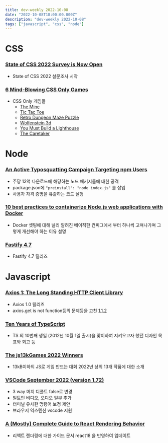 ```yaml
---
title: dev-weekly 2022-10-08
date: "2022-10-08T18:00:00.000Z"
description: "dev-weekly 2022-10-08"
tags: ["javascript", "css", "node"]
---
```

# CSS

### **[State of CSS 2022 Survey is Now Open](https://stateofcss.com/en-us)**

- State of CSS 2022 설문조사 시작

### **[6 Mind-Blowing CSS Only Games](https://www.youtube.com/watch?v=-e5nWsGgZXQ)**

- CSS Only 게임들
    - [The Mine](https://codepen.io/jcoulterdesign/pen/NOMeEb)
    - [Tic Tac Toe](https://codepen.io/jh3y/pen/KKNwpzN)
    - [Retro Dungeon Maze Puzzle](https://codepen.io/takaneichinose/pen/VwWqyYj)
    - [Wolfenstein 3d](https://codepen.io/M_J_Robbins/full/XpQZOG)
    - [You Must Build a Lighthouse](https://codepen.io/ivorjetski/pen/OJXbvdL)
    - [The Caretaker](https://codepen.io/jcoulterdesign/pen/WNxjVbW)

# Node

### **[An Active Typosquatting Campaign Targeting npm Users](https://blog.phylum.io/phylum-detects-active-typosquatting-campaign-targeting-npm-developers)**

- 주당 12억 다운로드에 해당하는 노드 패키지들에 대한 공격
- package.json에 `"preinstall": "node index.js"` 를 삽입
- 사용자 자격 증명을 유출하는 코드 실행

### ****[10 best practices to containerize Node.js web applications with Docker](https://snyk.io/blog/10-best-practices-to-containerize-nodejs-web-applications-with-docker/)****

- Docker 셋팅에 대해 널리 알려진 베이직한 컨피그에서 부터 하나씩 고쳐나가며 그렇게 개선해야 하는 이유 설명

### **[Fastify 4.7](https://github.com/fastify/fastify/releases/tag/v4.7.0)**

- Fastify 4.7 릴리즈

# Javascript

### **[Axios 1: The Long Standing HTTP Client Library](https://github.com/axios/axios/releases/tag/v1.0.0)**

- Axios 1.0 릴리즈
- axios.get is not function등의 문제등을 고친 [1.1.2](https://github.com/axios/axios/releases/tag/v1.1.2)

### **[Ten Years of TypeScript](https://devblogs.microsoft.com/typescript/ten-years-of-typescript/)**

- TS 의 10번째 생일 (2012년 10월 1일 출시)을 맞이하여 지켜오고자 했던 디자인 목표와 회고 등

### **[The js13kGames 2022 Winners](https://github.blog/2022-10-06-js13k-2022-winners/)**

- 13kB이하의 JS로 게임 만드는 대회 2022년 상위 13개 작품에 대한 소개

### **[VSCode **September 2022 (version 1.72)**](https://code.visualstudio.com/updates/v1_72)**

- 3 way 머지 디폴트 false로 변경
- 빌트인 비디오, 오디오 일부 추가
- 터미널 유사한 명령어 보정 제안
- 브라우저 익스텐션 vscode 지원

### **[A (Mostly) Complete Guide to React Rendering Behavior](https://blog.isquaredsoftware.com/2020/05/blogged-answers-a-mostly-complete-guide-to-react-rendering-behavior/)**

- 리액트 렌더링에 대한 가이드 문서 react18 을 반영하여 업데이트
